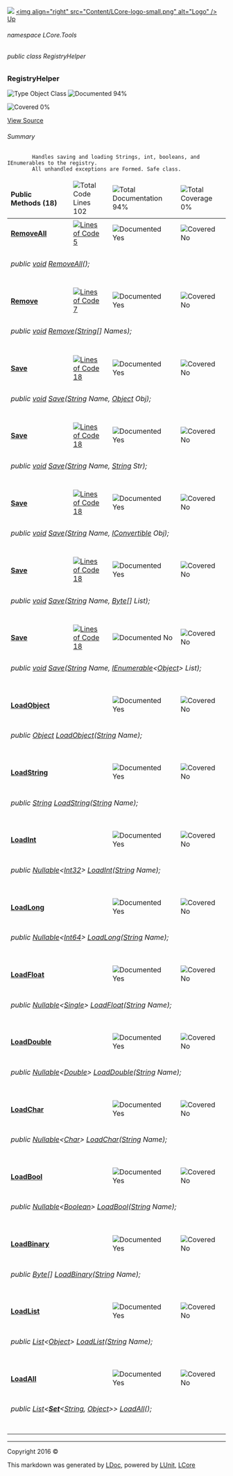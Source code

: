 ![](Content/LCore-banner-small.png "")
[&lt;img align=&quot;right&quot; src=&quot;Content/LCore-logo-small.png&quot; alt=&quot;Logo&quot; /&gt;](../README.md)
[Up](docs/L.md)

###### namespace LCore.Tools

###### public class RegistryHelper

### RegistryHelper

 ![Type Object Class](http://b.repl.ca/v1/Type-Object%20Class-blue.png "") ![Documented 94%](http://b.repl.ca/v1/Documented-94%25-green.png "")

![Covered 0%](http://b.repl.ca/v1/Covered-0%25-red.png "")

[View Source](Tools/RegistryHelper.cs#L)

###### Summary

            Handles saving and loading Strings, int, booleans, and IEnumerables to the registry.
            All unhandled exceptions are Formed. Safe class.
            

<table>
<thead><tr><td><h4>Public Methods <strong>(18)</strong></h4></td>
<td></td>
<td><img src="http://b.repl.ca/v1/Total%20Code%20Lines-102-blue.png" alt="Total Code Lines 102" /></td>
<td><img src="http://b.repl.ca/v1/Total%20Documentation-94%25-green.png" alt="Total Documentation 94%" /></td>
<td><img src="http://b.repl.ca/v1/Total%20Coverage-0%25-red.png" alt="Total Coverage 0%" /></td></tr></thead>
<tr><td><h4><strong><a href="docs/RegistryHelper_RemoveAll.md" alt="">RemoveAll</a></strong></h4></td>
<td>   </td>
<td><a href="Tools/RegistryHelper.cs#L27" alt=""><img src="http://b.repl.ca/v1/Lines%20of%20Code-5-blue.png" alt="Lines of Code 5" /></a></td>
<td><img src="http://b.repl.ca/v1/Documented-Yes-brightgreen.png" alt="Documented Yes" /></td>
<td><img src="http://b.repl.ca/v1/Covered-No-red.png" alt="Covered No" /></td></tr>
<tr><td align="Left" colspan="5"><h6>public <a href="https://msdn.microsoft.com/en-us/library/system.void.aspx" alt="">void</a> <a href="" alt="">RemoveAll</a>();</h6>
</td>
</tr>
<tr><td><h4><strong><a href="docs/RegistryHelper_Remove.md" alt="">Remove</a></strong></h4></td>
<td>   </td>
<td><a href="Tools/RegistryHelper.cs#L27" alt=""><img src="http://b.repl.ca/v1/Lines%20of%20Code-7-blue.png" alt="Lines of Code 7" /></a></td>
<td><img src="http://b.repl.ca/v1/Documented-Yes-brightgreen.png" alt="Documented Yes" /></td>
<td><img src="http://b.repl.ca/v1/Covered-No-red.png" alt="Covered No" /></td></tr>
<tr><td align="Left" colspan="5"><h6>public <a href="https://msdn.microsoft.com/en-us/library/system.void.aspx" alt="">void</a> <a href="" alt="">Remove</a>(<a href="https://msdn.microsoft.com/en-us/library/system.string.aspx" alt="">String</a>[] Names);</h6>
</td>
</tr>
<tr><td><h4><strong><a href="docs/RegistryHelper_Save-0.md" alt="">Save</a></strong></h4></td>
<td>   </td>
<td><a href="Tools/RegistryHelper.cs#L49" alt=""><img src="http://b.repl.ca/v1/Lines%20of%20Code-18-blue.png" alt="Lines of Code 18" /></a></td>
<td><img src="http://b.repl.ca/v1/Documented-Yes-brightgreen.png" alt="Documented Yes" /></td>
<td><img src="http://b.repl.ca/v1/Covered-No-red.png" alt="Covered No" /></td></tr>
<tr><td align="Left" colspan="5"><h6>public <a href="https://msdn.microsoft.com/en-us/library/system.void.aspx" alt="">void</a> <a href="" alt="">Save</a>(<a href="https://msdn.microsoft.com/en-us/library/system.string.aspx" alt="">String</a> Name, <a href="https://msdn.microsoft.com/en-us/library/system.object.aspx" alt="">Object</a> Obj);</h6>
</td>
</tr>
<tr><td><h4><strong><a href="docs/RegistryHelper_Save-1.md" alt="">Save</a></strong></h4></td>
<td>   </td>
<td><a href="Tools/RegistryHelper.cs#L49" alt=""><img src="http://b.repl.ca/v1/Lines%20of%20Code-18-blue.png" alt="Lines of Code 18" /></a></td>
<td><img src="http://b.repl.ca/v1/Documented-Yes-brightgreen.png" alt="Documented Yes" /></td>
<td><img src="http://b.repl.ca/v1/Covered-No-red.png" alt="Covered No" /></td></tr>
<tr><td align="Left" colspan="5"><h6>public <a href="https://msdn.microsoft.com/en-us/library/system.void.aspx" alt="">void</a> <a href="" alt="">Save</a>(<a href="https://msdn.microsoft.com/en-us/library/system.string.aspx" alt="">String</a> Name, <a href="https://msdn.microsoft.com/en-us/library/system.string.aspx" alt="">String</a> Str);</h6>
</td>
</tr>
<tr><td><h4><strong><a href="docs/RegistryHelper_Save-2.md" alt="">Save</a></strong></h4></td>
<td>   </td>
<td><a href="Tools/RegistryHelper.cs#L49" alt=""><img src="http://b.repl.ca/v1/Lines%20of%20Code-18-blue.png" alt="Lines of Code 18" /></a></td>
<td><img src="http://b.repl.ca/v1/Documented-Yes-brightgreen.png" alt="Documented Yes" /></td>
<td><img src="http://b.repl.ca/v1/Covered-No-red.png" alt="Covered No" /></td></tr>
<tr><td align="Left" colspan="5"><h6>public <a href="https://msdn.microsoft.com/en-us/library/system.void.aspx" alt="">void</a> <a href="" alt="">Save</a>(<a href="https://msdn.microsoft.com/en-us/library/system.string.aspx" alt="">String</a> Name, <a href="https://msdn.microsoft.com/en-us/library/system.iconvertible.aspx" alt="">IConvertible</a> Obj);</h6>
</td>
</tr>
<tr><td><h4><strong><a href="docs/RegistryHelper_Save-3.md" alt="">Save</a></strong></h4></td>
<td>   </td>
<td><a href="Tools/RegistryHelper.cs#L49" alt=""><img src="http://b.repl.ca/v1/Lines%20of%20Code-18-blue.png" alt="Lines of Code 18" /></a></td>
<td><img src="http://b.repl.ca/v1/Documented-Yes-brightgreen.png" alt="Documented Yes" /></td>
<td><img src="http://b.repl.ca/v1/Covered-No-red.png" alt="Covered No" /></td></tr>
<tr><td align="Left" colspan="5"><h6>public <a href="https://msdn.microsoft.com/en-us/library/system.void.aspx" alt="">void</a> <a href="" alt="">Save</a>(<a href="https://msdn.microsoft.com/en-us/library/system.string.aspx" alt="">String</a> Name, <a href="https://msdn.microsoft.com/en-us/library/system.byte.aspx" alt="">Byte</a>[] List);</h6>
</td>
</tr>
<tr><td><h4><strong><a href="docs/RegistryHelper_Save-4.md" alt="">Save</a></strong></h4></td>
<td>   </td>
<td><a href="Tools/RegistryHelper.cs#L49" alt=""><img src="http://b.repl.ca/v1/Lines%20of%20Code-18-blue.png" alt="Lines of Code 18" /></a></td>
<td><img src="http://b.repl.ca/v1/Documented-No-red.png" alt="Documented No" /></td>
<td><img src="http://b.repl.ca/v1/Covered-No-red.png" alt="Covered No" /></td></tr>
<tr><td align="Left" colspan="5"><h6>public <a href="https://msdn.microsoft.com/en-us/library/system.void.aspx" alt="">void</a> <a href="" alt="">Save</a>(<a href="https://msdn.microsoft.com/en-us/library/system.string.aspx" alt="">String</a> Name, <a href="https://msdn.microsoft.com/en-us/library/78dfe2yb.aspx" alt="" target="_blank">IEnumerable</a>&lt;<a href="https://msdn.microsoft.com/en-us/library/system.object.aspx" alt="">Object</a>&gt; List);</h6>
</td>
</tr>
<tr><td><h4><strong><a href="docs/RegistryHelper_LoadObject.md" alt="">LoadObject</a></strong></h4></td>
<td>   </td>
<td></td>
<td><img src="http://b.repl.ca/v1/Documented-Yes-brightgreen.png" alt="Documented Yes" /></td>
<td><img src="http://b.repl.ca/v1/Covered-No-red.png" alt="Covered No" /></td></tr>
<tr><td align="Left" colspan="5"><h6>public <a href="https://msdn.microsoft.com/en-us/library/system.object.aspx" alt="">Object</a> <a href="" alt="">LoadObject</a>(<a href="https://msdn.microsoft.com/en-us/library/system.string.aspx" alt="">String</a> Name);</h6>
</td>
</tr>
<tr><td><h4><strong><a href="docs/RegistryHelper_LoadString.md" alt="">LoadString</a></strong></h4></td>
<td>   </td>
<td></td>
<td><img src="http://b.repl.ca/v1/Documented-Yes-brightgreen.png" alt="Documented Yes" /></td>
<td><img src="http://b.repl.ca/v1/Covered-No-red.png" alt="Covered No" /></td></tr>
<tr><td align="Left" colspan="5"><h6>public <a href="https://msdn.microsoft.com/en-us/library/system.string.aspx" alt="">String</a> <a href="" alt="">LoadString</a>(<a href="https://msdn.microsoft.com/en-us/library/system.string.aspx" alt="">String</a> Name);</h6>
</td>
</tr>
<tr><td><h4><strong><a href="docs/RegistryHelper_LoadInt.md" alt="">LoadInt</a></strong></h4></td>
<td>   </td>
<td></td>
<td><img src="http://b.repl.ca/v1/Documented-Yes-brightgreen.png" alt="Documented Yes" /></td>
<td><img src="http://b.repl.ca/v1/Covered-No-red.png" alt="Covered No" /></td></tr>
<tr><td align="Left" colspan="5"><h6>public <a href="https://msdn.microsoft.com/en-us/library/b3h38hb0.aspx" alt="" target="_blank">Nullable</a>&lt;<a href="https://msdn.microsoft.com/en-us/library/system.int32.aspx" alt="">Int32</a>&gt; <a href="" alt="">LoadInt</a>(<a href="https://msdn.microsoft.com/en-us/library/system.string.aspx" alt="">String</a> Name);</h6>
</td>
</tr>
<tr><td><h4><strong><a href="docs/RegistryHelper_LoadLong.md" alt="">LoadLong</a></strong></h4></td>
<td>   </td>
<td></td>
<td><img src="http://b.repl.ca/v1/Documented-Yes-brightgreen.png" alt="Documented Yes" /></td>
<td><img src="http://b.repl.ca/v1/Covered-No-red.png" alt="Covered No" /></td></tr>
<tr><td align="Left" colspan="5"><h6>public <a href="https://msdn.microsoft.com/en-us/library/b3h38hb0.aspx" alt="" target="_blank">Nullable</a>&lt;<a href="https://msdn.microsoft.com/en-us/library/system.int64.aspx" alt="">Int64</a>&gt; <a href="" alt="">LoadLong</a>(<a href="https://msdn.microsoft.com/en-us/library/system.string.aspx" alt="">String</a> Name);</h6>
</td>
</tr>
<tr><td><h4><strong><a href="docs/RegistryHelper_LoadFloat.md" alt="">LoadFloat</a></strong></h4></td>
<td>   </td>
<td></td>
<td><img src="http://b.repl.ca/v1/Documented-Yes-brightgreen.png" alt="Documented Yes" /></td>
<td><img src="http://b.repl.ca/v1/Covered-No-red.png" alt="Covered No" /></td></tr>
<tr><td align="Left" colspan="5"><h6>public <a href="https://msdn.microsoft.com/en-us/library/b3h38hb0.aspx" alt="" target="_blank">Nullable</a>&lt;<a href="https://msdn.microsoft.com/en-us/library/system.single.aspx" alt="">Single</a>&gt; <a href="" alt="">LoadFloat</a>(<a href="https://msdn.microsoft.com/en-us/library/system.string.aspx" alt="">String</a> Name);</h6>
</td>
</tr>
<tr><td><h4><strong><a href="docs/RegistryHelper_LoadDouble.md" alt="">LoadDouble</a></strong></h4></td>
<td>   </td>
<td></td>
<td><img src="http://b.repl.ca/v1/Documented-Yes-brightgreen.png" alt="Documented Yes" /></td>
<td><img src="http://b.repl.ca/v1/Covered-No-red.png" alt="Covered No" /></td></tr>
<tr><td align="Left" colspan="5"><h6>public <a href="https://msdn.microsoft.com/en-us/library/b3h38hb0.aspx" alt="" target="_blank">Nullable</a>&lt;<a href="https://msdn.microsoft.com/en-us/library/system.double.aspx" alt="">Double</a>&gt; <a href="" alt="">LoadDouble</a>(<a href="https://msdn.microsoft.com/en-us/library/system.string.aspx" alt="">String</a> Name);</h6>
</td>
</tr>
<tr><td><h4><strong><a href="docs/RegistryHelper_LoadChar.md" alt="">LoadChar</a></strong></h4></td>
<td>   </td>
<td></td>
<td><img src="http://b.repl.ca/v1/Documented-Yes-brightgreen.png" alt="Documented Yes" /></td>
<td><img src="http://b.repl.ca/v1/Covered-No-red.png" alt="Covered No" /></td></tr>
<tr><td align="Left" colspan="5"><h6>public <a href="https://msdn.microsoft.com/en-us/library/b3h38hb0.aspx" alt="" target="_blank">Nullable</a>&lt;<a href="https://msdn.microsoft.com/en-us/library/system.char.aspx" alt="">Char</a>&gt; <a href="" alt="">LoadChar</a>(<a href="https://msdn.microsoft.com/en-us/library/system.string.aspx" alt="">String</a> Name);</h6>
</td>
</tr>
<tr><td><h4><strong><a href="docs/RegistryHelper_LoadBool.md" alt="">LoadBool</a></strong></h4></td>
<td>   </td>
<td></td>
<td><img src="http://b.repl.ca/v1/Documented-Yes-brightgreen.png" alt="Documented Yes" /></td>
<td><img src="http://b.repl.ca/v1/Covered-No-red.png" alt="Covered No" /></td></tr>
<tr><td align="Left" colspan="5"><h6>public <a href="https://msdn.microsoft.com/en-us/library/b3h38hb0.aspx" alt="" target="_blank">Nullable</a>&lt;<a href="https://msdn.microsoft.com/en-us/library/system.boolean.aspx" alt="">Boolean</a>&gt; <a href="" alt="">LoadBool</a>(<a href="https://msdn.microsoft.com/en-us/library/system.string.aspx" alt="">String</a> Name);</h6>
</td>
</tr>
<tr><td><h4><strong><a href="docs/RegistryHelper_LoadBinary.md" alt="">LoadBinary</a></strong></h4></td>
<td>   </td>
<td></td>
<td><img src="http://b.repl.ca/v1/Documented-Yes-brightgreen.png" alt="Documented Yes" /></td>
<td><img src="http://b.repl.ca/v1/Covered-No-red.png" alt="Covered No" /></td></tr>
<tr><td align="Left" colspan="5"><h6>public <a href="https://msdn.microsoft.com/en-us/library/system.byte.aspx" alt="">Byte</a>[] <a href="" alt="">LoadBinary</a>(<a href="https://msdn.microsoft.com/en-us/library/system.string.aspx" alt="">String</a> Name);</h6>
</td>
</tr>
<tr><td><h4><strong><a href="docs/RegistryHelper_LoadList.md" alt="">LoadList</a></strong></h4></td>
<td>   </td>
<td></td>
<td><img src="http://b.repl.ca/v1/Documented-Yes-brightgreen.png" alt="Documented Yes" /></td>
<td><img src="http://b.repl.ca/v1/Covered-No-red.png" alt="Covered No" /></td></tr>
<tr><td align="Left" colspan="5"><h6>public <a href="https://msdn.microsoft.com/en-us/library/6sh2ey19.aspx" alt="" target="_blank">List</a>&lt;<a href="https://msdn.microsoft.com/en-us/library/system.object.aspx" alt="">Object</a>&gt; <a href="" alt="">LoadList</a>(<a href="https://msdn.microsoft.com/en-us/library/system.string.aspx" alt="">String</a> Name);</h6>
</td>
</tr>
<tr><td><h4><strong><a href="docs/RegistryHelper_LoadAll.md" alt="">LoadAll</a></strong></h4></td>
<td>   </td>
<td></td>
<td><img src="http://b.repl.ca/v1/Documented-Yes-brightgreen.png" alt="Documented Yes" /></td>
<td><img src="http://b.repl.ca/v1/Covered-No-red.png" alt="Covered No" /></td></tr>
<tr><td align="Left" colspan="5"><h6>public <a href="https://msdn.microsoft.com/en-us/library/6sh2ey19.aspx" alt="" target="_blank">List</a>&lt;<strong><a href="docs/Set%602.md" alt="">Set</a></strong>&lt;<a href="https://msdn.microsoft.com/en-us/library/system.string.aspx" alt="">String</a>, <a href="https://msdn.microsoft.com/en-us/library/system.object.aspx" alt="">Object</a>&gt;&gt; <a href="" alt="">LoadAll</a>();</h6>
</td>
</tr>
<tr><td width="850px" colspan="5"></td></tr>
</table>




---

Copyright 2016 &copy; [](../README.md) [](../TableOfContents.md)

This markdown was generated by [LDoc](https://github.com/CodeSingularity/LDoc), powered by [LUnit](https://github.com/CodeSingularity/LUnit), [LCore](https://github.com/CodeSingularity/LCore)
